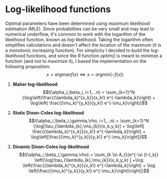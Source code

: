 # Log-likelihood functions
Optimal parameters have been determined using maximum likelihood estimation (MLE). Since probabilities can be very small and may lead to numerical underflow, it's common to work with the logarithm of the likelihood function, 
known as log-likelihood. Taking the logarithm often simplifies calculations and doesn't affect the location of the maximum (it is a monotonic increasing function). For simplicity I decided to build the log-likelihood functions, 
and since the R function *optim()* is meant to minimze a function (and not to maximize it), I based the implementation on the following proposition:
$$x = argmax f(x) \Longleftrightarrow x= argmin(-f(x))$$

1) **Maher log-likelihood**
$$l(\alpha_i,\beta_i, i=1,...n) = \sum_{k=1}^N {\log\left(\frac{(\lambda_k)^{x_k}}{x_k!} e^{-\lambda_k}\right) + \log\left( \frac{(\mu_k)^{y_k}}{y_k!} e^{-\mu_k}\right)}$$

2) **Static Dixon-Coles log-likelihood**
$$l(\alpha_i,\beta_i,\gamma,\rho, i=1,...n) = \sum_{k=1}^N {\log[\tau_{\lambda_{k},\mu_{k}}(x_k,y_k)] + \log\left[ \frac{(\lambda_k)^{x_k}}{x_k!} e^{-\lambda_k}\right] + \log\left[\frac{(\mu_k)^{y_k}}{y_k!} e^{-\mu_k}\right]}$$

3) **Dinamic Dixon-Coles log-likelihood**
$$l(\alpha_i,\beta_i,\gamma,\rho) = \sum_{k \in A_t}{e^{-\xi (t-t_k)} \left[\log[\tau_{\lambda_{k},\mu_{k}}(x_k,y_k) ] +\log \left(\frac{(\lambda_k)^{x_k}}{x_k!} e^{-\lambda_k}\right) + \log \left(\frac{(\mu_k)^{y_k}}{y_k!} e^{-\mu_k}\right)\right]}$$
